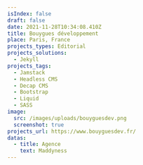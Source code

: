 ```yaml
---
isIndex: false
draft: false
date: 2021-11-28T10:34:08.410Z
title: Bouygues développement
place: Paris, France
projects_types: Editorial
projects_solutions:
  - Jekyll
projects_tags:
  - Jamstack
  - Headless CMS
  - Decap CMS
  - Bootstrap
  - Liquid
  - SASS
image:
  src: /images/uploads/bouyguesdev.png
  screenshot: true
projects_url: https://www.bouyguesdev.fr/
datas:
  - title: Agence
    text: Maddyness
---
```

